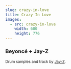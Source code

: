 ```yaml
---
slug: crazy-in-love
title: Crazy In Love
images:
  - src: crazy-in-love
    width: 600
    height: 776
---
```

### Beyoncé + Jay-Z

<div data-player="ViwtNLUqkMY"></div>

<small>Drum samples and track by [Jay-Z](https://wikipedia.org/wiki/Jay-Z "Jay-Z on Wikipedia").</small>
